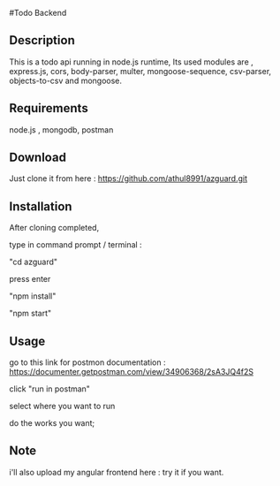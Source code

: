 
#Todo Backend

## Description

This is a todo api running in node.js runtime,
Its used modules are , express.js, cors, body-parser, multer, mongoose-sequence, csv-parser, objects-to-csv and mongoose.

## Requirements

node.js ,
mongodb,
postman

## Download

Just clone it from here : https://github.com/athul8991/azguard.git

## Installation

After cloning completed, 

type in command prompt / terminal :

"cd azguard"

press enter

"npm install"

"npm start"

## Usage

go to this link for postmon documentation : https://documenter.getpostman.com/view/34906368/2sA3JQ4f2S

click "run in postman"

select where you want to run 

do the works you want;

## Note
i'll also upload my angular frontend here : 
try it if you want.

















